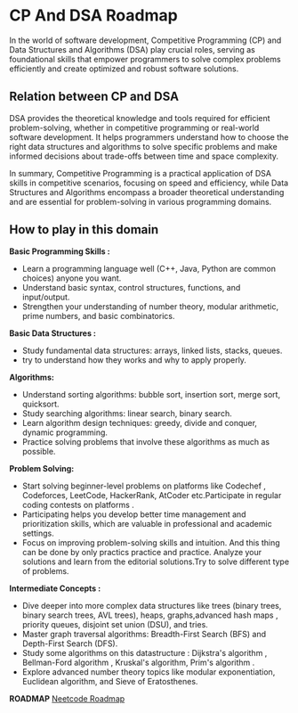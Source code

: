 # CP And DSA Roadmap
 In the world of software development, Competitive Programming (CP) and Data Structures and Algorithms (DSA) play crucial roles, serving as foundational skills that empower programmers to solve complex problems efficiently and create optimized and robust software solutions.
## Relation between CP and DSA 
DSA provides the theoretical knowledge and tools required for efficient problem-solving, whether in competitive programming or real-world software development. It helps programmers understand how to choose the right data structures and algorithms to solve specific problems and make informed decisions about trade-offs between time and space complexity.

In summary, Competitive Programming is a practical application of DSA skills in competitive scenarios, focusing on speed and efficiency, while Data Structures and Algorithms encompass a broader theoretical understanding and are essential for problem-solving in various programming domains. 
## How to play in this domain 
**Basic Programming Skills :**

- Learn a programming language well (C++, Java, Python are common choices) anyone you want.
- Understand basic syntax, control structures, functions, and input/output.
- Strengthen your understanding of number theory, modular arithmetic, prime numbers, and basic combinatorics.
  
**Basic Data Structures :**

- Study fundamental data structures: arrays, linked lists, stacks, queues.
- try to understand how they works and why to apply properly.

**Algorithms:**

- Understand sorting algorithms: bubble sort, insertion sort, merge sort, quicksort.
- Study searching algorithms: linear search, binary search.
- Learn algorithm design techniques: greedy, divide and conquer, dynamic programming.
- Practice solving problems that involve these algorithms as much as possible.

**Problem Solving:**

- Start solving beginner-level problems on platforms like Codechef , Codeforces, LeetCode, HackerRank, AtCoder etc.Participate in regular coding contests on platforms .
- Participating helps you develop better time management and prioritization skills, which are valuable in professional and academic settings.
- Focus on improving problem-solving skills and intuition. And this thing can be done by only practics practice and practice. Analyze your solutions and learn from the editorial solutions.Try to solve different type of problems.

**Intermediate Concepts :**

- Dive deeper into more complex data structures like trees (binary trees, binary search trees, AVL trees), heaps, graphs,advanced hash maps , priority queues, disjoint set union (DSU), and tries.
- Master graph traversal algorithms: Breadth-First Search (BFS) and Depth-First Search (DFS).
- Study some  algorithms on this datastructure : Dijkstra's algorithm , Bellman-Ford algorithm , Kruskal's algorithm, Prim's algorithm .
- Explore advanced number theory topics like modular exponentiation, Euclidean algorithm, and Sieve of Eratosthenes.

**ROADMAP**
[Neetcode Roadmap]("https://neetcode.io/roadmap")
